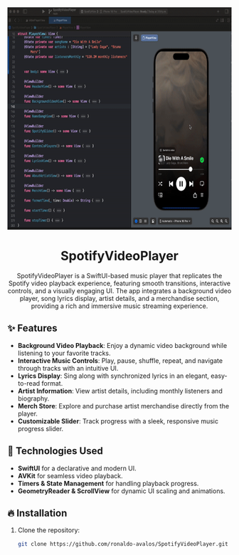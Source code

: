 
<div align="center">
  <img height="500" src="assests/Screen-Recording.gif" alt="ss">
  <h1><b>SpotifyVideoPlayer</b></h1>
  <p>SpotifyVideoPlayer is a SwiftUI-based music player that replicates the Spotify video playback experience, featuring smooth transitions, interactive controls, and a visually engaging UI. The app integrates a background video player, song lyrics display, artist details, and a merchandise section, providing a rich and immersive music streaming experience.<br>
</div>

## ✨ Features
- **Background Video Playback**: Enjoy a dynamic video background while listening to your favorite tracks.
- **Interactive Music Controls**: Play, pause, shuffle, repeat, and navigate through tracks with an intuitive UI.
- **Lyrics Display**: Sing along with synchronized lyrics in an elegant, easy-to-read format.
- **Artist Information**: View artist details, including monthly listeners and biography.
- **Merch Store**: Explore and purchase artist merchandise directly from the player.
- **Customizable Slider**: Track progress with a sleek, responsive music progress slider.
  
## 🚀 Technologies Used
- **SwiftUI** for a declarative and modern UI.
- **AVKit** for seamless video playback.
- **Timers & State Management** for handling playback progress.
- **GeometryReader & ScrollView** for dynamic UI scaling and animations.

## 🔥 Installation
1. Clone the repository:
   ```sh
   git clone https://github.com/ronaldo-avalos/SpotifyVideoPlayer.git
